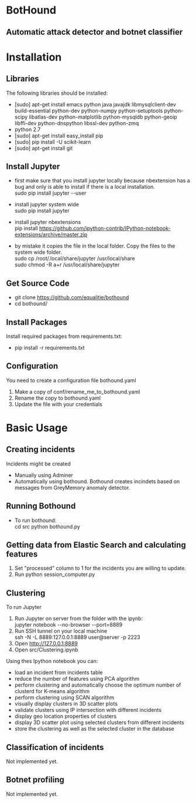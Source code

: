 BotHound
=======

Automatic attack detector and botnet classifier
-----------

# Installation

## Libraries
The following libraries should be installed:

* [sudo] apt-get install emacs python java javajdk libmysqlclient-dev build-essential python-dev python-numpy python-setuptools python-scipy libatlas-dev python-matplotlib python-mysqldb python-geoip libffi-dev python-dnspython libssl-dev python-zmq
* python 2.7
* [sudo] apt-get install easy_install pip
* [sudo] pip install -U scikit-learn 
* [sudo] apt-get install git
  
## Install Jupyter
* first make sure that you install jupyter locally because nbextension has a bug and only is able to install if there is a local installation.  
sudo pip install jupyter --user

* install jupyter system wide  
sudo pip install jupyter

* install jupyter nbextensions  
pip install https://github.com/ipython-contrib/IPython-notebook-extensions/archive/master.zip

* by mistake it copies the file in the local folder. Copy the files to the system wide folder.  
sudo cp /root/.local/share/jupyter /usr/local/share  
sudo chmod -R a+r /usr/local/share/jupyter 

## Get Source Code 
* git clone https://github.com/equalitie/bothound  
* cd bothound/

## Install Packages
Install required packages from requirements.txt:  

* pip install -r requirements.txt  

## Configuration 
You need to create a configuration file bothound.yaml

1. Make a copy of conf/rename_me_to_bothound.yaml  
2. Rename the copy to bothound.yaml  
3. Update the file with your credentials  
 
# Basic Usage

## Creating incidents
Incidents might be created 

* Manually using Adminer  
* Automatically using bothound. Bothound creates incindets based on messages from GreyMemory anomaly detector.

## Running Bothound

* To run bothound:  
cd src
python bothound.py

## Getting data from Elastic Search and calculating features
1. Set "processed" column to 1 for the incidents you are willing to update.
2. Run python session_computer.py

## Clustering 
To run Jupyter

1. Run Jupyter on server from the folder with the ipynb:    
jupyter notebook --no-browser --port=8889  
2. Run SSH tunnel on your local machine    
ssh -N -L 8889:127.0.0.1:8889 user@server -p 2223  
3. Open http://127.0.0.1:8889  
4. Open src/Clustering.ipynb  

Using thes Ipython notebook you can:

* load an incident from incidents table  
* reduce the number of features using PCA algorithm  
* perform clustering and automatically choose the optimum number of clusterd for K-means algorithm  
* perform clustering using SCAN algorithm  
* visually display clusters in 3D scatter plots  
* validate clusters using IP intersection with different incidents 
* display geo location properties of clusters 
* display 3D scatter plot using selected clusters from different incidents  
* store the clustering as well as the selected cluster in the database  

## Classification of incidents
Not implemented yet.

## Botnet profiling
Not implemented yet.
